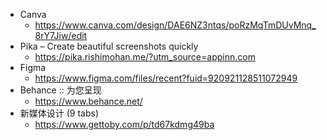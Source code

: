 -  Canva
    - https://www.canva.com/design/DAE6NZ3ntqs/poRzMqTmDUvMnq_8rY7Jiw/edit
- Pika – Create beautiful screenshots quickly
    - https://pika.rishimohan.me/?utm_source=appinn.com
- Figma
    - https://www.figma.com/files/recent?fuid=920921128511072949
- Behance :: 为您呈现
    - https://www.behance.net/
- 新媒体设计 (9 tabs)
    - https://www.gettoby.com/p/td67kdmg49ba
